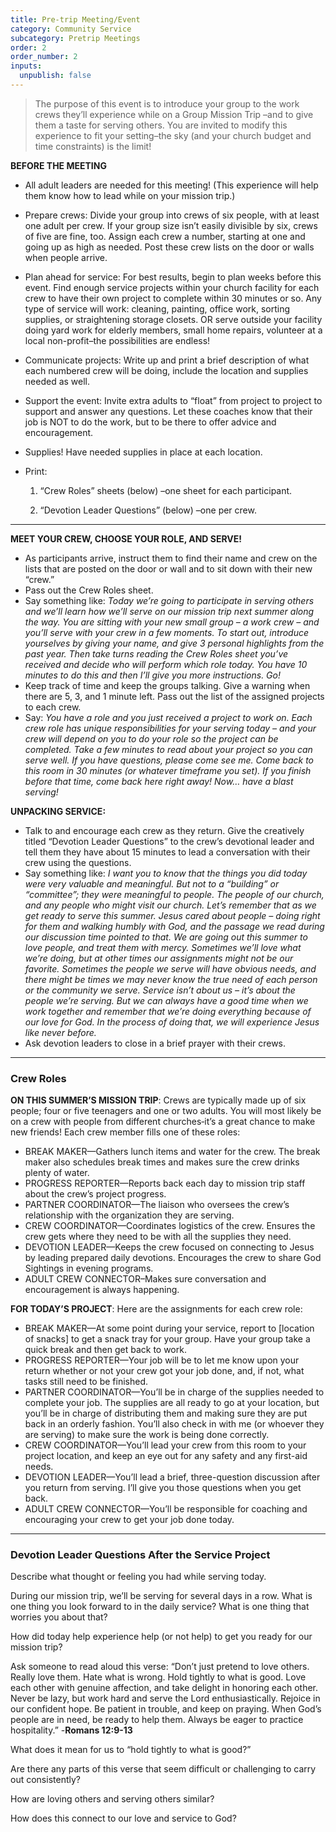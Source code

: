 ```yaml
---
title: Pre-trip Meeting/Event
category: Community Service
subcategory: Pretrip Meetings
order: 2
order_number: 2
inputs:
  unpublish: false
---
```

> The purpose of this event is to introduce your group to the work crews they’ll experience while on a Group Mission Trip –and to give them a taste for serving others. You are invited to modify this experience to fit your setting–the sky (and your church budget and time constraints) is the limit!

**BEFORE THE MEETING**

* All adult leaders are needed for this meeting! (This experience will help them know how to lead while on your mission trip.)&nbsp;

* Prepare crews: Divide your group into crews of six people, with at least one adult per crew. If your group size isn’t easily divisible by six, crews of five are fine, too. Assign each crew a number, starting at one and going up as high as needed. Post these crew lists on the door or walls when people arrive.&nbsp;

* Plan ahead for service: For best results, begin to plan weeks before this event. Find enough service projects within your church facility for each crew to have their own project to complete within 30 minutes or so. Any type of service will work: cleaning, painting, office work, sorting supplies, or straightening storage closets. OR serve outside your facility doing yard work for elderly members, small home repairs, volunteer at a local non-profit–the possibilities are endless!&nbsp;

* Communicate projects: Write up and print a brief description of what each numbered crew will be doing, include the location and supplies needed as well.&nbsp;

* Support the event: Invite extra adults to “float” from project to project to support and answer any questions. Let these coaches know that their job is NOT to do the work, but to be there to offer advice and encouragement.&nbsp;

* Supplies! Have needed supplies in place at each location.&nbsp;

* Print:

  1. “Crew Roles” sheets (below) –one sheet for each participant.

  2. “Devotion Leader Questions” (below) –one per crew.&nbsp;

---

**MEET YOUR CREW, CHOOSE YOUR ROLE, AND SERVE!**&nbsp;

* As participants arrive, instruct them to find their name and crew on the lists that are posted on the door or wall and to sit down with their new “crew.”&nbsp;
* Pass out the Crew Roles sheet.&nbsp;
* Say something like: *Today we’re going to participate in serving others and we’ll learn how we’ll serve on our mission trip next summer along the way. You are sitting with your new small group – a work crew – and you’ll serve with your crew in a few moments. To start out, introduce yourselves by giving your name, and give 3 personal highlights from the past year. Then take turns reading the Crew Roles sheet you’ve received and decide who will perform which role today. You have 10 minutes to do this and then I’ll give you more instructions. Go!*&nbsp;
* Keep track of time and keep the groups talking. Give a warning when there are 5, 3, and 1 minute left. Pass out the list of the assigned projects to each crew.&nbsp;
* Say: *You have a role and you just received a project to work on. Each crew role has unique responsibilities for your serving today – and your crew will depend on you to do your role so the project can be completed. Take a few minutes to read about your project so you can serve well. If you have questions, please come see me. Come back to this room in 30 minutes (or whatever timeframe you set). If you finish before that time, come back here right away! Now… have a blast serving!*&nbsp;

**UNPACKING SERVICE:**&nbsp;

* Talk to and encourage each crew as they return. Give the creatively titled “Devotion Leader Questions” to the crew’s devotional leader and tell them they have about 15 minutes to lead a conversation with their crew using the questions.&nbsp;
* Say something like: *I want you to know that the things you did today were very valuable and meaningful. But not to a “building” or “committee”; they were meaningful to people. The people of our church, and any people who might visit our church. Let’s remember that as we get ready to serve this summer. Jesus cared about people – doing right for them and walking humbly with God, and the passage we read during our discussion time pointed to that. We are going out this summer to love people, and treat them with mercy. Sometimes we’ll love what we’re doing, but at other times our assignments might not be our favorite. Sometimes the people we serve will have obvious needs, and there might be times we may never know the true need of each person or the community we serve. Service isn’t about us – it’s about the people we’re serving. But we can always have a good time when we work together and remember that we’re doing everything because of our love for God. In the process of doing that, we will experience Jesus like never before.*&nbsp;
* Ask devotion leaders to close in a brief prayer with their crews.&nbsp;

---

### Crew Roles

**ON THIS SUMMER’S MISSION TRIP**: Crews are typically made up of six people; four or five teenagers and one or two adults. You will most likely be on a crew with people from different churches‑it’s a great chance to make new friends! Each crew member fills one of these roles:&nbsp;

* BREAK MAKER—Gathers lunch items and water for the crew. The break maker also schedules break times and makes sure the crew drinks plenty of water.&nbsp;
* PROGRESS REPORTER—Reports back each day to mission trip staff about the crew’s project progress.&nbsp;
* PARTNER COORDINATOR—The liaison who oversees the crew’s relationship with the organization they are serving.&nbsp;
* CREW COORDINATOR—Coordinates logistics of the crew. Ensures the crew gets where they need to be with all the supplies they need.&nbsp;
* DEVOTION LEADER—Keeps the crew focused on connecting to Jesus by leading prepared daily devotions. Encourages the crew to share God Sightings in evening programs.&nbsp;
* ADULT CREW CONNECTOR–Makes sure conversation and encouragement is always happening.&nbsp;

**FOR TODAY’S PROJECT**: Here are the assignments for each crew role:&nbsp;

* BREAK MAKER—At some point during your service, report to \[location of snacks\] to get a snack tray for your group. Have your group take a quick break and then get back to work.&nbsp;
* PROGRESS REPORTER—Your job will be to let me know upon your return whether or not your crew got your job done, and, if not, what tasks still need to be finished.&nbsp;
* PARTNER COORDINATOR—You’ll be in charge of the supplies needed to complete your job. The supplies are all ready to go at your location, but you’ll be in charge of distributing them and making sure they are put back in an orderly fashion. You’ll also check in with me (or whoever they are serving) to make sure the work is being done correctly.&nbsp;
* CREW COORDINATOR—You’ll lead your crew from this room to your project location, and keep an eye out for any safety and any first-aid needs.&nbsp;
* DEVOTION LEADER—You’ll lead a brief, three-question discussion after you return from serving. I’ll give you those questions when you get back.&nbsp;
* ADULT CREW CONNECTOR—You’ll be responsible for coaching and encouraging your crew to get your job done today.&nbsp;

---

### **Devotion Leader Questions After the Service Project**&nbsp;

Describe what thought or feeling you had while serving today.&nbsp;

During our mission trip, we’ll be serving for several days in a row. What is one thing you look forward to in the daily service? What is one thing that worries you about that?&nbsp;

How did today help experience help (or not help) to get you ready for our mission trip?&nbsp;

Ask someone to read aloud this verse: “Don’t just pretend to love others. Really love them. Hate what is wrong. Hold tightly to what is good. Love each other with genuine affection, and take delight in honoring each other. Never be lazy, but work hard and serve the Lord enthusiastically. Rejoice in our confident hope. Be patient in trouble, and keep on praying. When God’s people are in need, be ready to help them. Always be eager to practice hospitality.” -**Romans 12:9-13**&nbsp;

What does it mean for us to “hold tightly to what is good?”&nbsp;

Are there any parts of this verse that seem difficult or challenging to carry out consistently?&nbsp;

How are loving others and serving others similar?&nbsp;

How does this connect to our love and service to God?&nbsp;